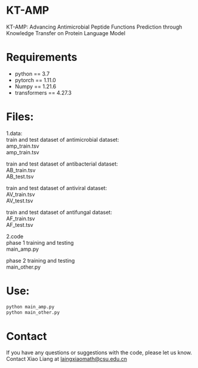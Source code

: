 # KT-AMP
KT-AMP: Advancing Antimicrobial Peptide Functions Prediction through Knowledge Transfer on Protein Language Model
# Requirements
* python == 3.7
* pytorch == 1.11.0
* Numpy == 1.21.6
* transformers == 4.27.3

# Files:
1.data:<br>
train and test dataset of  antimicrobial dataset:<br>
amp_train.tsv<br>
amp_train.tsv<br>

train and test dataset of  antibacterial dataset:<br>
AB_train.tsv<br>
AB_test.tsv<br>

train and test dataset of  antiviral dataset:<br>
AV_train.tsv<br>
AV_test.tsv<br>

train and test dataset of  antifungal dataset:<br>
AF_train.tsv<br>
AF_test.tsv<br>

2.code<br>
phase 1 training and testing<br>
main_amp.py<br>

phase 2 training and testing<br>
main_other.py<br>

# Use:
```bash
python main_amp.py
python main_other.py
```


# Contact 
If you have any questions or suggestions with the code, please let us know. Contact Xiao Liang at laingxiaomath@csu.edu.cn




